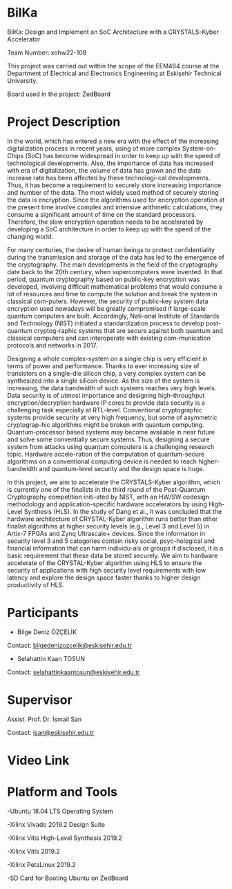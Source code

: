 # BilKa
BilKa: Design and Implement an SoC Architecture with a CRYSTALS-Kyber Accelerator

Team Number: xohw22-108

This project was carried out within the scope of the EEM464 course at the Department of Electrical and Electronics Engineering at Eskişehir Technical University.

Board used in the project: ZedBoard
# Project Description
  In the world, which has entered a new era with the effect of the increasing digitalization process in recent years, using of more complex System-on-Chips (SoC) has become widespread in order to keep up with the speed of technological developments. Also, the importance of data has increased with era of digitalization, the volume of data has grown and the data increase rate has been affected by these technologi-cal developments. Thus, it has become a requirement to securely store increasing importance and number of the data. The most widely used method of securely storing the data is encryption. Since the algorithms used for encryption operation at the present time involve complex and intensive arithmetic calculations, they consume a significant amount of time on the standard processors. Therefore, the slow encryption operation needs to be accelerated by developing a SoC architecture in order to keep up with the speed of the changing world. 
  
  For many centuries, the desire of human beings to protect confidentiality during the transmission and storage of the data has led to the emergence of the cryptography. The main developments in the field of the cryptography date back to the 20th century, when supercomputers were invented. In that period, quantum cryptography based on public-key encryption was developed, involving difficult mathematical problems that would consume a lot of resources and time to compute the solution and break the system in classical com-puters. However, the security of public-key system data encryption used nowadays will be greatly compromised if large-scale quantum computers are built. Accordingly, Nati-onal Institute of Standards and Technology (NIST) initiated a standardization process to develop post-quantum cryptog-raphic systems that are secure against both quantum and classical computers and can interoperate with existing com-munication protocols and networks in 2017. 
 
  Designing a whole complex-system on a single chip is very efficient in terms of power and performance. Thanks to ever increasing size of transistors on a single-die silicon chip, a very complex system can be synthesized into a single silicon device. As the size of the system is increasing, the data bandwidth of such systems reaches very high levels. Data security is of utmost importance and designing high-throughput encryption/decryption hardware IP cores to provide data security is a challenging task especially at RTL-level. Conventional cryptographic systems provide security at very high frequency, but some of asymmetric cryptograp-hic algorithms might be broken with quantum computing. Quantum-processor based systems may become available in near future and solve some conventially secure systems. Thus, designing a secure system from attacks using quantum computers is a challenging research topic. Hardware accele-ration of the computation of quantum-secure algorithms on a conventional computing device is needed to reach higher-bandwidth and quantum-level security and the design space is huge.

  In this project, we aim to accelerate the CRYSTALS-Kyber algorithm, which is currently one of the finalists in the third round of the Post-Quantum Cryptography competition initi-ated by NIST, with an HW/SW codesign methodology and application-specific hardware accelerators by using High-Level Synthesis (HLS). In the study of Dang et al., it was concluded that the hardware architecture of CRYSTAL-Kyber algorithm runs better than other finalist algorithms at higher security levels (e.g., Level 3 and Level 5) in Artix-7 FPGAs and Zynq Ultrascale+ devices. Since the information in security level 3 and 5 categories contain risky social, psyc-hological and financial information that can harm individu-als or groups if disclosed, it is a basic requirement that these data be stored securely. We aim to hardware accelerate of the CRYSTAL-Kyber algorithm using HLS to ensure the security of applications with high security level requirements with low latency and explore the design space faster thanks to higher design productivity of HLS.
# Participants
  - Bilge Deniz ÖZÇELİK
  
Contact: bilgedenizozcelik@eskisehir.edu.tr

  - Selahattin Kaan TOSUN
 
Contact: selahattinkaantosun@eskisehir.edu.tr
# Supervisor
   Assist. Prof. Dr. İsmail San
   
Contact: isan@eskisehir.edu.tr
# Video Link

# Platform and Tools
-Ubuntu 18.04 LTS Operating System

-Xilinx Vivado 2019.2 Design Suite

-Xilinx Vitis High-Level Synthesis 2019.2

-Xilinx Vitis 2019.2

-Xilinx PetaLinux 2019.2

-SD Card for Booting Ubuntu on ZedBoard
